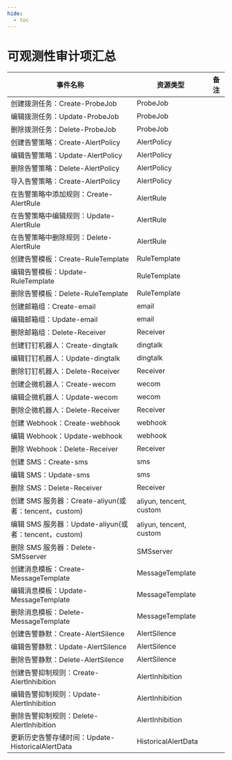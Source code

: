 ```yaml
---
hide:
  - toc
---
```


# 可观测性审计项汇总

| 事件名称                                        | 资源类型                    | 备注  |
|---------------------------------------------|-------------------------|-----|
| 创建拨测任务：Create-ProbeJob                      | ProbeJob                |     |
| 编辑拨测任务：Update-ProbeJob                      | ProbeJob                |     |
| 删除拨测任务：Delete-ProbeJob                      | ProbeJob                |     |
| 创建告警策略：Create-AlertPolicy                   | AlertPolicy             |     |
| 编辑告警策略：Update-AlertPolicy                   | AlertPolicy             |     |
| 删除告警策略：Delete-AlertPolicy                   | AlertPolicy             |     |
| 导入告警策略：Create-AlertPolicy                   | AlertPolicy             |     |
| 在告警策略中添加规则：Create-AlertRule                 | AlertRule               |     |
| 在告警策略中编辑规则：Update-AlertRule                 | AlertRule               |     |
| 在告警策略中删除规则：Delete-AlertRule                 | AlertRule               |     |
| 创建告警模板：Create-RuleTemplate                  | RuleTemplate            |     |
| 编辑告警模板：Update-RuleTemplate                  | RuleTemplate            |     |
| 删除告警模板：Delete-RuleTemplate                  | RuleTemplate            |     |
| 创建邮箱组：Create-email                          | email                   |     |
| 编辑邮箱组：Update-email                          | email                   |     |
| 删除邮箱组：Delete-Receiver                       | Receiver                |     |
| 创建钉钉机器人：Create-dingtalk                     | dingtalk                |     |
| 编辑钉钉机器人：Update-dingtalk                     | dingtalk                |     |
| 删除钉钉机器人：Delete-Receiver                     | Receiver                |     |
| 创建企微机器人：Create-wecom                        | wecom                   |     |
| 编辑企微机器人：Update-wecom                        | wecom                   |     |
| 删除企微机器人：Delete-Receiver                     | Receiver                |     |
| 创建 Webhook：Create-webhook                   | webhook                 |     |
| 编辑 Webhook：Update-webhook                   | webhook                 |     |
| 删除 Webhook：Delete-Receiver                  | Receiver                |     |
| 创建 SMS：Create-sms                           | sms                     |     |
| 编辑 SMS：Update-sms                           | sms                     |     |
| 删除 SMS：Delete-Receiver                      | Receiver                |     |
| 创建 SMS 服务器：Create-aliyun(或者：tencent，custom) | aliyun, tencent, custom |     |
| 编辑 SMS 服务器：Update-aliyun(或者：tencent，custom) | aliyun, tencent, custom |     |
| 删除 SMS 服务器：Delete-SMSserver                 | SMSserver               |     |
| 创建消息模板：Create-MessageTemplate               | MessageTemplate         |     |
| 编辑消息模板：Update-MessageTemplate               | MessageTemplate         |     |
| 删除消息模板：Delete-MessageTemplate               | MessageTemplate         |     |
| 创建告警静默：Create-AlertSilence                  | AlertSilence            |     |
| 编辑告警静默：Update-AlertSilence                  | AlertSilence            |     |
| 删除告警静默：Delete-AlertSilence                  | AlertSilence            |     |
| 创建告警抑制规则：Create-AlertInhibition             | AlertInhibition         |     |
| 编辑告警抑制规则：Update-AlertInhibition             | AlertInhibition         |     |
| 删除告警抑制规则：Delete-AlertInhibition             | AlertInhibition         |     |
| 更新历史告警存储时间：Update-HistoricalAlertData       | HistoricalAlertData     |     |
